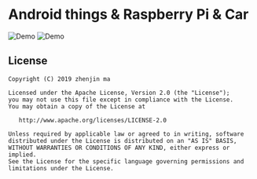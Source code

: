 # Android things & Raspberry Pi & Car

![Demo](https://raw.githubusercontent.com/ms03001620/ThingsHello/doc/art1.png)
![Demo](https://raw.githubusercontent.com/ms03001620/ThingsHello/doc/art2.png)

## License

    Copyright (C) 2019 zhenjin ma

    Licensed under the Apache License, Version 2.0 (the "License");
    you may not use this file except in compliance with the License.
    You may obtain a copy of the License at

       http://www.apache.org/licenses/LICENSE-2.0

    Unless required by applicable law or agreed to in writing, software
    distributed under the License is distributed on an "AS IS" BASIS,
    WITHOUT WARRANTIES OR CONDITIONS OF ANY KIND, either express or implied.
    See the License for the specific language governing permissions and
    limitations under the License.
